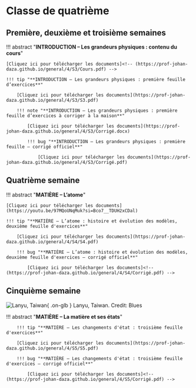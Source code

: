 # Classe de quatrième

## Première, deuxième et troisième semaines

!!! abstract "**INTRODUCTION – Les grandeurs physiques : contenu du cours**"

    [Cliquez ici pour télécharger les documents]<!-- (https://prof-johan-daza.github.io/general/4/S3/Cours.pdf) --> 
    
    !!! tip "**INTRODUCTION – Les grandeurs physiques : première feuille d’exercices**"

        [Cliquez ici pour télécharger les documents](https://prof-johan-daza.github.io/general/4/S3/S3.pdf)

        !!! note "**INTRODUCTION – Les grandeurs physiques : première feuille d’exercices à corriger à la maison**"

            [Cliquez ici pour télécharger les documents](https://prof-johan-daza.github.io/general/4/S3/Corrigé.docx)

            !!! bug "**INTRODUCTION – Les grandeurs physiques : première feuille – corrigé officiel**"

                [Cliquez ici pour télécharger les documents](https://prof-johan-daza.github.io/general/4/S3/Corrigé.pdf)

##  Quatrième semaine

!!! abstract "**MATIÈRE – L’atome**"

    [Cliquez ici pour télécharger les documents](https://youtu.be/97MQoUNqMuk?si=Bco7__TDUH2xCDal)

    !!! tip "**MATIÈRE – L’atome : histoire et évolution des modèles, deuxième feuille d'exercices**"

        [Cliquez ici pour télécharger les documents](https://prof-johan-daza.github.io/general/4/S4/S4.pdf)
            
        !!! bug "**MATIÈRE – L’atome : histoire et évolution des modèles, deuxième feuille d'exercices – corrigé officiel**"
                            
            [Cliquez ici pour télécharger les documents]<!-- (https://prof-johan-daza.github.io/general/4/S4/Corrigé.pdf) -->

## Cinquième semaine

![Lanyu, Taiwan](https://prof-johan-daza.github.io/general/4/S5/S5.png){ .on-glb } 
Lanyu, Taiwan. Credit: Blues

!!! abstract "**MATIÈRE – La matière et ses états**"

        !!! tip "**MATIÈRE – Les changements d'état : troisième feuille d'exercices**"

        [Cliquez ici pour télécharger les documents](https://prof-johan-daza.github.io/general/4/S5/S5.pdf)
            
        !!! bug "**MATIÈRE – Les changements d'état : troisième feuille d'exercices – corrigé officiel**"
                            
            [Cliquez ici pour télécharger les documents]<!-- (https://prof-johan-daza.github.io/general/4/S5/Corrigé.pdf) -->